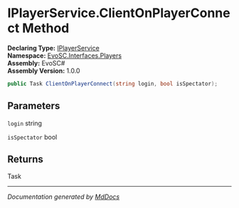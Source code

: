 ﻿<!--  
  <auto-generated>   
    The contents of this file were generated by a tool.  
    Changes to this file may be list if the file is regenerated  
  </auto-generated>   
-->

# IPlayerService.ClientOnPlayerConnect Method

**Declaring Type:** [IPlayerService](../index.md)  
**Namespace:** [EvoSC.Interfaces.Players](../../index.md)  
**Assembly:** EvoSC\#  
**Assembly Version:** 1.0.0

```csharp
public Task ClientOnPlayerConnect(string login, bool isSpectator);
```

## Parameters

`login`  string

`isSpectator`  bool

## Returns

Task

___

*Documentation generated by [MdDocs](https://github.com/ap0llo/mddocs)*
